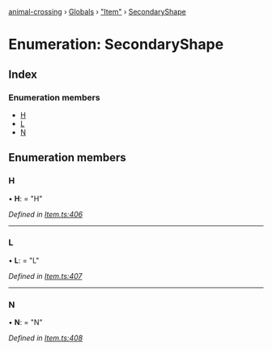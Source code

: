 [animal-crossing](../README.md) › [Globals](../globals.md) › ["Item"](../modules/_item_.md) › [SecondaryShape](_item_.secondaryshape.md)

# Enumeration: SecondaryShape

## Index

### Enumeration members

* [H](_item_.secondaryshape.md#h)
* [L](_item_.secondaryshape.md#l)
* [N](_item_.secondaryshape.md#n)

## Enumeration members

###  H

• **H**: = "H"

*Defined in [Item.ts:406](https://github.com/Norviah/animal-crossing/blob/e8c2f7d/module/types/Item.ts#L406)*

___

###  L

• **L**: = "L"

*Defined in [Item.ts:407](https://github.com/Norviah/animal-crossing/blob/e8c2f7d/module/types/Item.ts#L407)*

___

###  N

• **N**: = "N"

*Defined in [Item.ts:408](https://github.com/Norviah/animal-crossing/blob/e8c2f7d/module/types/Item.ts#L408)*
